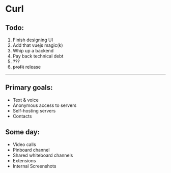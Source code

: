 # Curl

## Todo:

1. Finish designing UI
2. Add that vuejs magic(k)
3. Whip up a backend
4. Pay back technical debt
5. ???
6. ~~profit~~ release

--- 
## Primary goals:
* Text & voice 
* Anonymous access to servers
* Self-hosting servers
* Contacts

## Some day:
* Video calls
* Pinboard channel
* Shared whiteboard channels
* Extensions
* Internal Screenshots